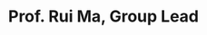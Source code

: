 ---
# Display name
title: Prof. Rui Ma, Group Lead

# Is this the primary user of the site?
superuser: false

user_groups: ["Faculty"]

role: Associate Professor

organizations:
- name:  School of Artificial Intelligence

interests:


highlight_name: false
---